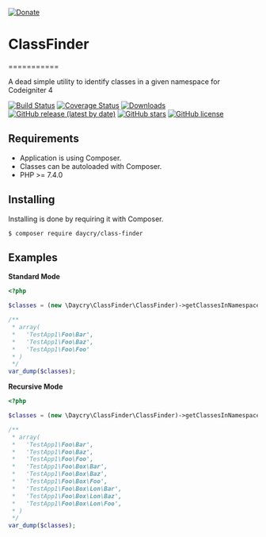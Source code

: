 [![Donate](https://img.shields.io/badge/Donate-PayPal-green.svg)](https://www.paypal.com/donate?business=SYC5XDT23UZ5G&no_recurring=0&item_name=Thank+you%21&currency_code=EUR)

# ClassFinder
===========

A dead simple utility to identify classes in a given namespace for Codeigniter 4

[![Build Status](https://github.com/daycry/class-finder/workflows/PHP%20Tests/badge.svg)](https://github.com/daycry/class-finder/actions?query=workflow%3A%22PHP+Tests%22)
[![Coverage Status](https://coveralls.io/repos/github/daycry/class-finder/badge.svg?branch=master)](https://coveralls.io/github/daycry/class-finder?branch=master)
[![Downloads](https://poser.pugx.org/daycry/class-finder/downloads)](https://packagist.org/packages/daycry/class-finder)
[![GitHub release (latest by date)](https://img.shields.io/github/v/release/daycry/class-finder)](https://packagist.org/packages/daycry/class-finder)
[![GitHub stars](https://img.shields.io/github/stars/daycry/class-finder)](https://packagist.org/packages/daycry/class-finder)
[![GitHub license](https://img.shields.io/github/license/daycry/class-finder)](https://github.com/daycry/class-finder/blob/master/LICENSE)

Requirements
------------

* Application is using Composer.
* Classes can be autoloaded with Composer.
* PHP >= 7.4.0

Installing
----------

Installing is done by requiring it with Composer.

```
$ composer require daycry/class-finder
```

Examples
--------

**Standard Mode**

```php
<?php

$classes = (new \Daycry\ClassFinder\ClassFinder)->getClassesInNamespace('Daycry');

/**
 * array(
 *   'TestApp1\Foo\Bar',
 *   'TestApp1\Foo\Baz',
 *   'TestApp1\Foo\Foo'
 * )
 */
var_dump($classes);
```

**Recursive Mode**

```php
<?php

$classes = (new \Daycry\ClassFinder\ClassFinder)->getClassesInNamespace('Daycry', \Daycry\ClassFinder\ClassFinder::RECURSIVE_MODE);

/**
 * array(
 *   'TestApp1\Foo\Bar',
 *   'TestApp1\Foo\Baz',
 *   'TestApp1\Foo\Foo',
 *   'TestApp1\Foo\Box\Bar',
 *   'TestApp1\Foo\Box\Baz',
 *   'TestApp1\Foo\Box\Foo',
 *   'TestApp1\Foo\Box\Lon\Bar',
 *   'TestApp1\Foo\Box\Lon\Baz',
 *   'TestApp1\Foo\Box\Lon\Foo',
 * )
 */
var_dump($classes);
```